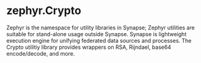 # zephyr.Crypto
Zephyr is the namespace for utility libraries in Synapse; Zephyr utilities are suitable for stand-alone usage outside Synapse. Synapse is lightweight execution engine for unifying federated data sources and processes. The Crypto utilitiy library provides wrappers on RSA, Rijndael, base64 encode/decode, and more.
